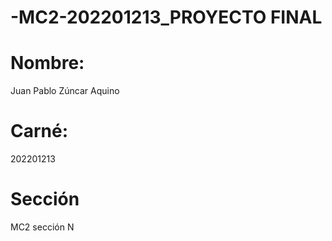 # -MC2-202201213_PROYECTO FINAL
# Nombre: 
Juan Pablo Zúncar Aquino
# Carné: 
202201213
# Sección
MC2 sección N

